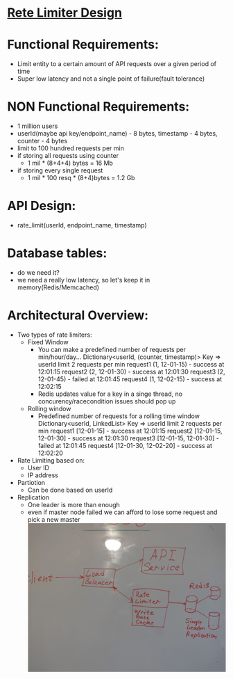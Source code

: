 # [Rete Limiter Design](https://www.youtube.com/watch?v=MDH7xybVr8o)

# Functional Requirements:
* Limit entity to a certain amount of API requests over a given period of time
* Super low latency and not a single point of failure(fault tolerance)

# NON Functional Requirements:
* 1 million users
* userId(maybe api key/endpoint_name) - 8 bytes, timestamp - 4 bytes, counter - 4 bytes
* limit to 100 hundred requests per min
* if storing all requests using counter
    * 1 mil * (8+4+4) bytes = 16 Mb
* if storing every single request
    * 1 mil * 100 resq * (8+4)bytes = 1.2 Gb

# API Design:
* rate_limit(userId, endpoint_name, timestamp)

# Database tables: 
* do we need it?
* we need a really low latency, so let's keep it in memory(Redis/Memcached)

#  Architectural Overview: 
* Two types of rate limiters:
    * Fixed Window
        * You can make a predefined number of requests per min/hour/day...
        Dictionary<userId, (counter, timestamp)>
        Key => userId   limit 2 requests per min
            request1    (1, 12-01-15) - success at 12:01:15
            request2    (2, 12-01-30) - success at 12:01:30
            request3    (2, 12-01-45) - failed  at 12:01:45
            request4    (1, 12-02-15) - success at 12:02:15
        * Redis updates value for a key in a singe thread, no concurency/racecondition issues should pop up
    * Rolling window
        * Predefined number of requests for a rolling time window
        Dictionary<userId, LinkedList<TimeStamp>>
        Key => userId   limit 2 requests per min
        request1    [12-01-15] - success at 12:01:15
        request2    [12-01-15, 12-01-30] - success at 12:01:30
        request3    [12-01-15, 12-01-30] - failed  at 12:01:45
        request4    [12-01-30, 12-02-20] - success at 12:02:20
* Rate Limiting based on:
    * User ID
    * IP address
* Partiotion
    * Can be done based on userId
* Replication
    * One leader is more than enough
    * even if master node failed we can afford to lose some request and pick a new master
![This is an image](assets/rate_limiter.jpg)